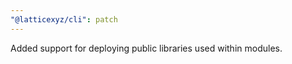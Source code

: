 ```yaml
---
"@latticexyz/cli": patch
---
```


Added support for deploying public libraries used within modules.
